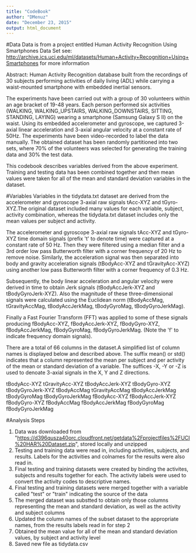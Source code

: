 ```yaml
---
title: "CodeBook"
author: "DMenuz"
date: "December 23, 2015"
output: html_document
---
```


#Data
Data is from a project entitled Human Activity Recognition Using Smartphones Data Set 
see: http://archive.ics.uci.edu/ml/datasets/Human+Activity+Recognition+Using+Smartphones for more information

Abstract: Human Activity Recognition database built from the recordings of 30 subjects performing activities of daily living (ADL) while carrying a waist-mounted smartphone with embedded inertial sensors.

The experiments have been carried out with a group of 30 volunteers within an age bracket of 19-48 years. Each person performed six activities (WALKING, WALKING_UPSTAIRS, WALKING_DOWNSTAIRS, SITTING, STANDING, LAYING) wearing a smartphone (Samsung Galaxy S II) on the waist. Using its embedded accelerometer and gyroscope, we captured 3-axial linear acceleration and 3-axial angular velocity at a constant rate of 50Hz. The experiments have been video-recorded to label the data manually. The obtained dataset has been randomly partitioned into two sets, where 70% of the volunteers was selected for generating the training data and 30% the test data. 

This codebook describes variables derived from the above experiment. Training and testing data has been combined together and then mean values were taken for all of the mean and standard deviation variables in the dataset.

#Variables
Variables in the tidydata.txt dataset are derived from the accelerometer and gyroscope 3-axial raw signals tAcc-XYZ and tGyro-XYZ.The original dataset included many values for each variable, subject, activity combination, whereas the tidydata.txt dataset includes only the mean values per subject and activity. 

The accelerometer and gyroscope 3-axial raw signals tAcc-XYZ and tGyro-XYZ time domain signals (prefix 't' to denote time) were captured at a constant rate of 50 Hz. Then they were filtered using a median filter and a 3rd order low pass Butterworth filter with a corner frequency of 20 Hz to remove noise. Similarly, the acceleration signal was then separated into body and gravity acceleration signals (tBodyAcc-XYZ and tGravityAcc-XYZ) using another low pass Butterworth filter with a corner frequency of 0.3 Hz. 

Subsequently, the body linear acceleration and angular velocity were derived in time to obtain Jerk signals (tBodyAccJerk-XYZ and tBodyGyroJerk-XYZ). Also the magnitude of these three-dimensional signals were calculated using the Euclidean norm (tBodyAccMag, tGravityAccMag, tBodyAccJerkMag, tBodyGyroMag, tBodyGyroJerkMag). 

Finally a Fast Fourier Transform (FFT) was applied to some of these signals producing fBodyAcc-XYZ, fBodyAccJerk-XYZ, fBodyGyro-XYZ, fBodyAccJerkMag, fBodyGyroMag, fBodyGyroJerkMag. (Note the 'f' to indicate frequency domain signals). 

There are a total of 66 columns in the dataset.A simplified list of column names is displayed below and described above. The suffix mean() or std() indicates that a column represented the mean per subject and per activity of the mean or standard deviation of a variable. The suffices -X, -Y or -Z is used to denoate 3-axial signals in the X, Y and Z directions.

tBodyAcc-XYZ
tGravityAcc-XYZ
tBodyAccJerk-XYZ
tBodyGyro-XYZ
tBodyGyroJerk-XYZ
tBodyAccMag
tGravityAccMag
tBodyAccJerkMag
tBodyGyroMag
tBodyGyroJerkMag
fBodyAcc-XYZ
fBodyAccJerk-XYZ
fBodyGyro-XYZ
fBodyAccMag
fBodyAccJerkMag
fBodyGyroMag
fBodyGyroJerkMag

#Analysis Steps

1. Data was downloaded from "https://d396qusza40orc.cloudfront.net/getdata%2Fprojectfiles%2FUCI%20HAR%20Dataset.zip", stored locally and unzipped
2. Testing and training data were read in, including activities, subjects, and results. Labels for the activities and colnames for the results were also read in.
3. Final testing and training datasets were created by binding the activites, subjects and results together for each. The activity labels were used to convert the activity codes to descriptive names.
4. Final testing and training datasets were merged together with a variable called "test" or "train" indicating the source of the data
5. The merged dataset was substted to obtain only those columns representing the mean and standard deviation, as well as the activity and subject columns
6. Updated the column names of the subset dataset to the appropriate names, from the results labels read in for step 2
7. Obtained the mean value for all of the mean and standard deviation values, by subject and activity level
8. Saved new file as tidydata.csv